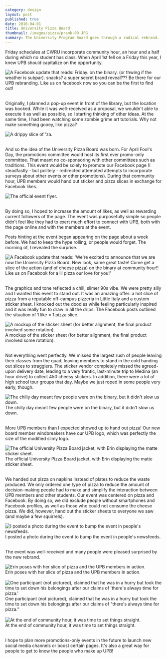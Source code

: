 ```yaml
---
category: design
layout: post
published: true
date: 2016-04-01
title: University Pizza Board
thumbnail: /images/pizza/prank-00.JPG
summary: The University Program Board goes through a radical rebrand.
---
```

Friday schedules at CWRU incorporate community hour, an hour and a half during which no student has class. When April 1st fell on a Friday this year, I knew UPB should capitalize on the opportunity. 

<div class = "post-image">
<image alt ="A Facebook update that reads: Friday. on the binary. (or thwing if the weather is subpar). snacks? a super secret brand reveal??? Be there for our UPB rebranding. Like us on facebook now so you can be the first to find out!" src= "/images/pizza/prank-0.JPG"/> <br/>
</div>
<br/>

Originally, I planned a pop-up event in front of the library, but the location was booked. While it was well-received as a proposal, we wouldn't able to execute it as well as possible, so I starting thinking of other ideas. At the same time, I had been watching some zombie grime art tutorials. Why not make something gooey, like pizza?

<div class = "post-image">
<image alt ="A drippy slice of 'za." src= "/images/pizza/pizza_slime-02.png"/> <br/>
</div>
<br/>

And so the idea of the University Pizza Board was born. For April Fool's Day, the promotions committee would host its first ever promo-only committee. That meant no co-sponsoring with other committees such as traditions. This event would be solely to promote our Facebook page (I steadfastly - but politely - redirected attempted attempts to incorporate surveys about other events or other promotions). During that community hour, UPB members would hand out sticker and pizza slices in exchange for Facebook likes. 

<div class = "post-image">
<image alt ="The official event flyer." src= "/images/pizza/poster.jpg"/> <br/>
</div>
<br/>

By doing so, I hoped to increase the amount of likes, as well as rewarding current followers of the page. The event was purposefully simple so people didn't feel like they had to exert much effort to connect with UPB, both with the page online and with the members at the event. 

Posts hinting at the event began appearing on the page about a week before. We had to keep the hype rolling, or people would forget. The morning of, I revealed the surprise.
<div class = "post-image">
<image alt ="A Facebook update that reads: 'We're excited to announce that we are now the University Pizza Board. New look, same great taste! Come get a slice of the action (and of cheese pizza) on the binary at community hour!! Like us on Facebook for a lil pizza our love for you!'" src= "/images/pizza/prank-1.JPG"/> <br/>
</div>
<br/>

The graphics and tone reflected a chill, slimer 90s vibe. We were pretty silly and I wanted this event to stand out. It was an amazing offer: a hot slice of pizza from a reputable off-campus pizzeria in Little Italy and a custom sticker sheet. I knocked out the doodles while feeling particularly inspired and it was really fun to draw in all the drips. The Facebook posts outlined the situation of 1 like = 1 pizza slice.

<div class = "post-image">
<image alt ="A mockup of the sticker sheet (for better alignment, the final product involved some rotation)." src= "/images/pizza/pizza_slime-04.png"/> <br/>
A mockup of the sticker sheet (for better alignment, the final product involved some rotation).
</div>
<br/>

Not everything went perfectly. We missed the largest rush of people leaving their classes from the quad, leaving members to stand in the cold handing out slices to stragglers. The sticker vendor completely missed the agreed-upon delivery date, leading to a very frantic, last-minute trip to Medina (an hour drive) to collect 450 cheesy stickers. In addition, there were a lot of high school tour groups that day. Maybe we just roped in some people very early, though.

<div class = "post-image">
<image alt ="The chilly day meant few people were on the binary, but it didn't slow us down." src= "/images/pizza/attempt.jpg"/> <br/>
The chilly day meant few people were on the binary, but it didn't slow us down.
</div>
<br/>

More UPB members than I expected showed up to hand out pizza! Our new board member windbreakers have our UPB logo, which was perfectly the size of the modified slimy logo. 

<div class = "post-image">
<image alt ="The official University Pizza Board jacket, with Erin displaying the matte sticker sheet." src= "/images/pizza/selfie.jpg"/> <br/>
The official University Pizza Board jacket, with Erin displaying the matte sticker sheet.
</div>
<br/>

We handed out pizza on napkins instead of plates to reduce the waste produced. We only ordered one type of pizza to reduce the amount of decision-making people had to make and simplify the interaction between UPB members and other students. Our event was centered on pizza and Facebook. By doing so, we did exclude people without smartphones and Facebook profiles, as well as those who could not consume the cheese pizza. We did, however, hand out the sticker sheets to everyone we saw (and maybe a few squirrels).

<div class = "post-image">
<image alt ="I posted a photo during the event to bump the event in people's newsfeeds." src= "/images/pizza/prank-2.JPG"/> <br/>
I posted a photo during the event to bump the event in people's newsfeeds.
</div>
<br/>

The event was well-received and many people were pleased surprised by the new rebrand.

<div class = "post-image">
<image alt ="Erin poses with her slice of pizza and the UPB members in action." src= "/images/pizza/pose.jpg"/> <br/>
Erin poses with her slice of pizza and the UPB members in action.
</div>
<br/>

<div class = "post-image">
<image alt ="One participant (not pictured), claimed that he was in a hurry but took the time to set down his belongings after our claims of 'there's always time for pizza.'" src= "/images/pizza/participant.jpg"/> <br/>
One participant (not pictured), claimed that he was in a hurry but took the time to set down his belongings after our claims of "there's always time for pizza."
</div>
<br/>

<div class = "post-image">
<image alt ="At the end of community hour, it was time to set things straight." src= "/images/pizza/prank-3.JPG"/> <br/>
At the end of community hour, it was time to set things straight.
</div>
<br/>

I hope to plan more promotions-only events in the future to launch new social media channels or boost certain pages. It's also a great way for people to get to know the people who make up UPB!
